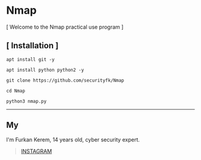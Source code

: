 # Nmap
[ Welcome to the Nmap practical use program ]
## [ Installation ]
``apt install git -y``

``apt install python python2 -y``

``git clone https://github.com/securityfk/Nmap``

``cd Nmap``

``python3 nmap.py``

------------------------

## My
I'm Furkan Kerem, 14 years old, cyber security expert.


> [INSTAGRAM](https://Instagram.com/fkerem.py/)

